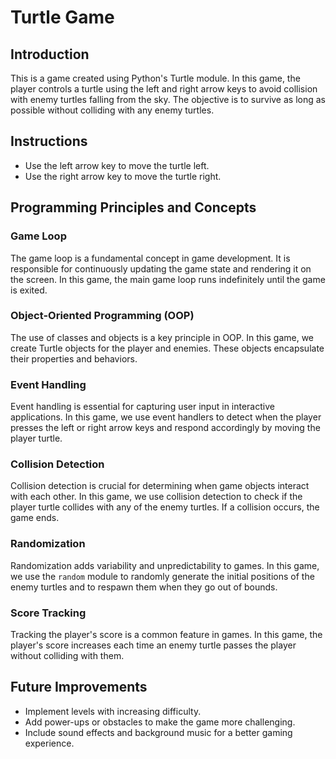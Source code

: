 # Turtle Game

## Introduction
This is a game created using Python's Turtle module. In this game, the player controls a turtle using the left and right arrow keys to avoid collision with enemy turtles falling from the sky. The objective is to survive as long as possible without colliding with any enemy turtles.

## Instructions
- Use the left arrow key to move the turtle left.
- Use the right arrow key to move the turtle right.

## Programming Principles and Concepts

### Game Loop
The game loop is a fundamental concept in game development. It is responsible for continuously updating the game state and rendering it on the screen. In this game, the main game loop runs indefinitely until the game is exited.

### Object-Oriented Programming (OOP)
The use of classes and objects is a key principle in OOP. In this game, we create Turtle objects for the player and enemies. These objects encapsulate their properties and behaviors.

### Event Handling
Event handling is essential for capturing user input in interactive applications. In this game, we use event handlers to detect when the player presses the left or right arrow keys and respond accordingly by moving the player turtle.

### Collision Detection
Collision detection is crucial for determining when game objects interact with each other. In this game, we use collision detection to check if the player turtle collides with any of the enemy turtles. If a collision occurs, the game ends.

### Randomization
Randomization adds variability and unpredictability to games. In this game, we use the `random` module to randomly generate the initial positions of the enemy turtles and to respawn them when they go out of bounds.

### Score Tracking
Tracking the player's score is a common feature in games. In this game, the player's score increases each time an enemy turtle passes the player without colliding with them.

## Future Improvements
- Implement levels with increasing difficulty.
- Add power-ups or obstacles to make the game more challenging.
- Include sound effects and background music for a better gaming experience.
